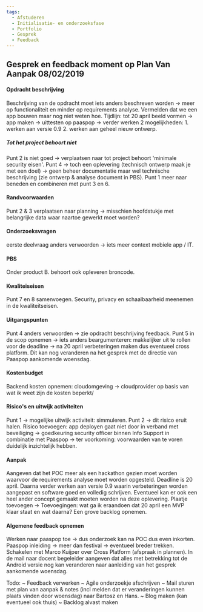 ```yaml
---
tags:
  - Afstuderen
  - Initialisatie- en onderzoeksfase
  - Portfolio
  - Gesprek
  - Feedback
---
```


## Gesprek en feedback moment op Plan Van Aanpak 08/02/2019

#### Opdracht beschrijving
Beschrijving van de opdracht moet iets anders beschreven worden ->  meer op functionaliteit en minder op requirements analyse. Vermelden dat we een app bouwen maar nog niet weten hoe. Tijdlijn: tot 20 april beeld vormen -> app maken -> uittesten op paaspop -> verder werken 2 mogelijkheden: 1. werken aan versie 0.9 2. werken aan geheel nieuw ontwerp. 

##### Tot het project behoort niet
Punt 2 is niet goed -> verplaatsen naar tot project behoort 'minimale security eisen'. 
Punt 4 -> toch een oplevering (technisch ontwerp maak je met een doel) -> geen beheer documentatie maar wel technische beschrijving (zie ontwerp & analyse document in PBS). 
Punt 1 meer naar beneden en combineren met punt 3 en 6.

#### Randvoorwaarden
Punt 2 & 3 verplaatsen naar planning -> misschien hoofdstukje met belangrijke data waar naartoe gewerkt moet worden?

#### Onderzoeksvragen
eerste deelvraag anders verwoorden -> iets meer context mobiele app / IT.

#### PBS
Onder product B. behoort ook opleveren broncode. 

#### Kwaliteiseisen
Punt 7 en 8 samenvoegen.
Security, privacy en schaalbaarheid meenemen in de kwaliteitseisen.

#### Uitgangspunten
Punt 4 anders verwoorden -> zie opdracht beschrijving feedback.
Punt 5 in de scop opnemen -> iets anders beargumenteren: makkelijker uit te rollen voor de deadline -> na 20 april verbeteringen maken dus eventueel cross platform. Dit kan nog veranderen na het gesprek met de directie van Paaspop aankomende woensdag.

#### Kostenbudget
Backend kosten opnemen: cloudomgeving -> cloudprovider op basis van wat ik weet zijn de kosten beperkt/ 

#### Risico's en uitwijk activiteiten
Punt 1 -> mogelijke uitwijk activiteit: simmuleren.
Punt 2 -> dit risico eruit halen.
Risico toevoegen: app deployen gaat niet door in verband met beveiliging -> goedkeuring security officer binnen Info Support in combinatie met Paaspop -> ter voorkoming: voorwaarden van te voren duidelijk inzichtelijk hebben.

#### Aanpak
Aangeven dat het POC meer als een hackathon gezien moet worden waarvoor de requirements analyse moet worden opgesteld. Deadline is 20 april. Daarna verder werken aan versie 0.9 waarin verbeteringen worden aangepast en software goed en volledig schrijven. Eventueel kan er ook een heel ander concept gemaakt moeten worden na deze oplevering. 
Plaatje toevoegen -> Toevoegingen: wat ga ik eraandoen dat 20 april een MVP klaar staat en wat daarna?
Een grove backlog opnemen.

#### Algemene feedback opnemen
Werken naar paaspop toe -> dus onderzoek kan na POC dus even inkorten. 
Paaspop inleiding -> meer dan festival -> eventueel breder trekken.
Schakelen met Marco Kuijper over Cross Platform (afspraak in plannen).
In de mail naar docent begeleider aangeven dat alles met betrekking tot de Android versie nog kan veranderen naar aanleiding van het gesprek aankomende woensdag.

Todo:
~ Feedback verwerken
~ Agile onderzoekje afschrijven
~ Mail sturen met plan van aanpak & notes (incl melden dat er veranderingen kunnen plaats vinden door woensdag) naar Bartosz en Hans.
~ Blog maken (kan eventueel ook thuis)
~ Backlog alvast maken